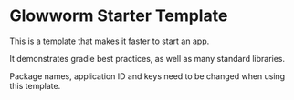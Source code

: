 # Glowworm Starter Template

This is a template that makes it faster to start an app.

It demonstrates gradle best practices, as well as many standard libraries.

Package names, application ID and keys need to be changed when using this template.